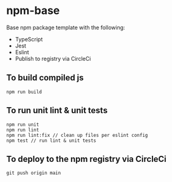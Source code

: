 # npm-base

Base npm package template with the following:
- TypeScript
- Jest
- Eslint
- Publish to registry via CircleCi

## To build compiled js

````
npm run build
````

## To run unit lint & unit tests

````
npm run unit
npm run lint
npm run lint:fix // clean up files per eslint config
npm test // run lint & unit tests
````

## To deploy to the npm registry via CircleCi

````
git push origin main
````
